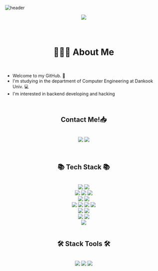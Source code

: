 ![header](https://capsule-render.vercel.app/api?type=waving&color=auto&height=300&section=header&text=Hello%20there&fontSize=90&animation=fadeIn&fontAlignY=38&desc=It's%20Lee!&descAlignY=51&descAlign=62)

<p align="center"> <img src="https://github-readme-stats.vercel.app/api/top-langs/?username=Lee-Coderrr&layout=compact"></p><br><br>

<h1 align="center"> 👩🏻‍💻 About Me </h1> <br>

* Welcome to my GitHub. 🙌
* I'm studying in the department of Computer Engineering at Dankook Univ. 💻
* I'm interested in backend developing and hacking

<br>

<h2 align="center">Contact Me!📥</h2><br>
<div align="center">
    <img src="https://img.shields.io/badge/dongju101@dankook.ac.kr-white?style=for-the-badge&logo=Gmail" /></a>
    <a href="https://velog.io/@dongju101">
        <img src="https://img.shields.io/badge/Lee's%20velog-11B48A?style=for-the-badge&logo=Vimeo&logoColor=white&link=https://velog.io/@dongju101"/></a>  
    <br><br><br>
   
<h2 align="center">📚 Tech Stack 📚</h2> 
<br>
<div align=center>  
<img src="https://img.shields.io/badge/Go-00ADD8?logo=Go&logoColor=white&style=for-the-badge">  <img src="https://img.shields.io/badge/python-3776AB?style=for-the-badge&logo=python&logoColor=white">  <br>  <img src="https://img.shields.io/badge/html5-E34F26?style=for-the-badge&logo=html5&logoColor=white">  <img src="https://img.shields.io/badge/css-1572B6?style=for-the-badge&logo=css3&logoColor=white">  <img src="https://img.shields.io/badge/javascript-F7DF1E?style=for-the-badge&logo=javascript&logoColor=black">    <br>  <img src="https://img.shields.io/badge/mysql-4479A1?style=for-the-badge&logo=mysql&logoColor=white">   <img src="https://img.shields.io/badge/firebase-FFCA28?style=for-the-badge&logo=firebase&logoColor=white">  <br>  <img src="https://img.shields.io/badge/spring-6DB33F?style=for-the-badge&logo=spring&logoColor=white"> <img src="https://img.shields.io/badge/thymeleaf-005F0F?style=for-the-badge&logo=thymeleaf&logoColor=white"> <img src="https://img.shields.io/badge/bootstrap-7952B3?style=for-the-badge&logo=bootstrap&logoColor=white"> <img src="https://img.shields.io/badge/django-092E20?style=for-the-badge&logo=django&logoColor=white"><br> <img src="https://img.shields.io/badge/linux-FCC624?style=for-the-badge&logo=linux&logoColor=black"> <img src="https://img.shields.io/badge/apache tomcat-F8DC75?style=for-the-badge&logo=apachetomcat&logoColor=white">  <br>  <img src="https://img.shields.io/badge/github-181717?style=for-the-badge&logo=github&logoColor=white">  <img src="https://img.shields.io/badge/git-F05032?style=for-the-badge&logo=git&logoColor=white"> <br>  <img src="https://img.shields.io/badge/node.js-339933?style=for-the-badge&logo=Node.js&logoColor=white">  </div> <br>
<h2 align="center">🛠️ Stack Tools 🛠️ </h2> <br>
<div align="center"> 
    </a> 
    <img src="https://img.shields.io/badge/android_studio-20b15e?style=for-the-badge&logo=android&logoColor=white"> 
    <img src="https://img.shields.io/badge/VScode-007ACC?style=for-the-badge&logo=VisualStudioCode&logoColor=white">
    <img src="https://img.shields.io/badge/Anaconda-44A833?style=for-the-badge&logo=Anaconda&logoColor=white"></a></a> 
</div>


